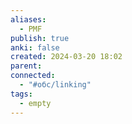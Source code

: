 ```yaml
---
aliases:
  - PMF
publish: true
anki: false
created: 2024-03-20 18:02
parent: 
connected:
  - "#обс/linking"
tags:
  - empty
---
```

